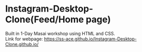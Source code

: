 # Instagram-Desktop-Clone(Feed/Home page)
Built in 1-Day Masai workshop using HTML and CSS.
<br/>
Link for webpage: https://ss-ace.github.io/Instagram-Desktop-Clone.github.io/

